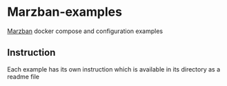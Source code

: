 # Marzban-examples

[Marzban](https://github.com/Gozargah/Marzban) docker compose and configuration examples


## Instruction
Each example has its own instruction which is available in its directory as a readme file